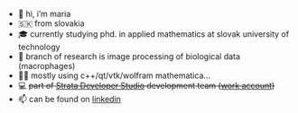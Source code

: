 - 👋 hi, i’m maria
- 🇸🇰 from slovakia
- 🎓 currently studying phd. in applied mathematics at slovak university of technology
- 🔬 branch of research is image processing of biological data (macrophages)
- 👩‍💻 mostly using c++/qt/vtk/wolfram mathematica... 
- 💻 ~~part of [Strata Developer Studio](https://github.com/stratadeveloperstudio) development team ([work account](https://github.com/mariasomonsemi))~~
- 📫 can be found on [linkedin](https://www.linkedin.com/in/mariasom/)

<!---
- 🌱 I’m currently learning ...
- 💞️ I’m looking to collaborate on ...
- 📫 How to reach me ...
mariasom/mariasom is a ✨ special ✨ repository because its `README.md` (this file) appears on your GitHub profile.
You can click the Preview link to take a look at your changes.
--->

